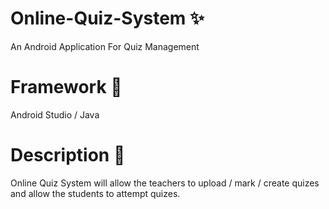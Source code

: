 # Online-Quiz-System ✨
An Android Application For Quiz Management

# Framework 👀
Android Studio / Java

# Description 👋
Online Quiz System will allow the teachers to upload / mark / create quizes and allow the students to attempt quizes.
